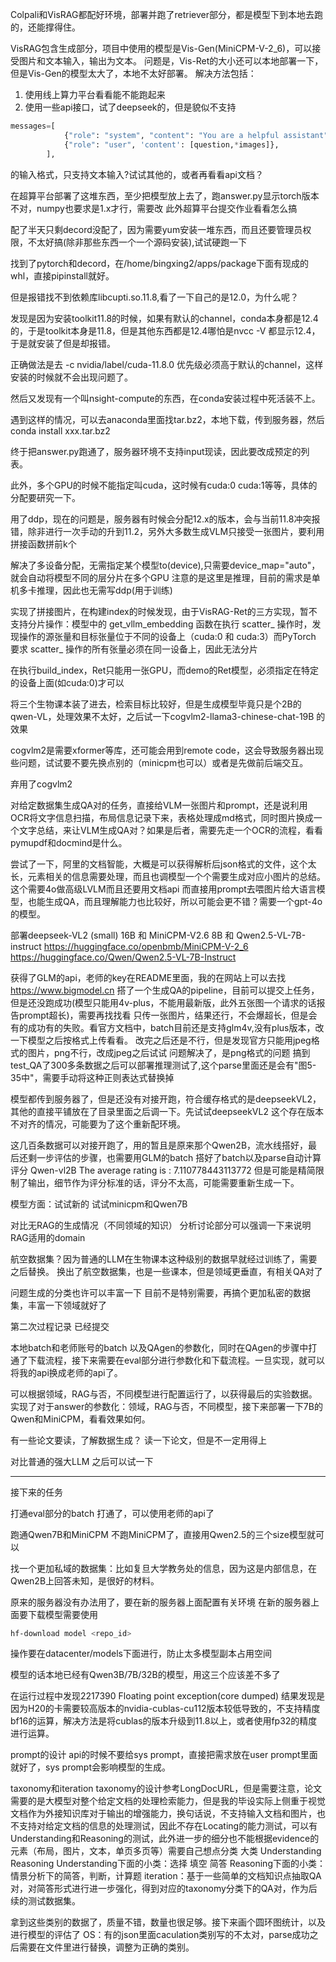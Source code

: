 Colpali和VisRAG都配好环境，部署并跑了retriever部分，都是模型下到本地去跑的，还能撑得住。

VisRAG包含生成部分，项目中使用的模型是Vis-Gen(MiniCPM-V-2_6)，可以接受图片和文本输入，输出为文本。
问题是，Vis-Ret的大小还可以本地部署一下，但是Vis-Gen的模型太大了，本地不太好部署。
解决方法包括：
1. 使用线上算力平台看看能不能跑起来
2. 使用一些api接口，试了deepseek的，但是貌似不支持
```python
messages=[
            {"role": "system", "content": "You are a helpful assistant"},
            {"role": "user", 'content': [question,*images]},
        ],
```
的输入格式，只支持文本输入?试试其他的，或者再看看api文档？


在超算平台部署了这堆东西，至少把模型放上去了，跑answer.py显示torch版本不对，numpy也要求是1.x才行，需要改
此外超算平台提交作业看看怎么搞

配了半天只剩decord没配了，因为需要yum安装一堆东西，而且还要管理员权限，不太好搞(除非那些东西一个一个源码安装),试试硬跑一下

找到了pytorch和decord，在/home/bingxing2/apps/package下面有现成的whl，直接pipinstall就好。

但是报错找不到依赖库libcupti.so.11.8,看了一下自己的是12.0，为什么呢？

发现是因为安装toolkit11.8的时候，如果有默认的channel，conda本身都是12.4的，于是toolkit本身是11.8，但是其他东西都是12.4哪怕是nvcc -V 都显示12.4，于是就安装了但是却报错。

正确做法是去 -c nvidia/label/cuda-11.8.0 优先级必须高于默认的channel，这样安装的时候就不会出现问题了。

然后又发现有一个叫nsight-compute的东西，在conda安装过程中死活装不上。

遇到这样的情况，可以去anaconda里面找tar.bz2，本地下载，传到服务器，然后conda install xxx.tar.bz2


终于把answer.py跑通了，服务器环境不支持input现读，因此要改成预定的列表。

此外，多个GPU的时候不能指定叫cuda，这时候有cuda:0 cuda:1等等，具体的分配要研究一下。

用了ddp，现在的问题是，服务器有时候会分配12.x的版本，会与当前11.8冲突报错，除非进行一次手动的升到11.2，另外大多数生成VLM只接受一张图片，要利用拼接函数拼前k个

解决了多设备分配，无需指定某个模型to(device),只需要device_map="auto"，就会自动将模型不同的层分片在多个GPU
注意的是这里是推理，目前的需求是单机多卡推理，因此也无需写ddp(用于训练)

实现了拼接图片，在构建index的时候发现，由于VisRAG-Ret的三方实现，暂不支持分片操作：模型中的 get_vllm_embedding 函数在执行 scatter_ 操作时，发现操作的源张量和目标张量位于不同的设备上（cuda:0 和 cuda:3）而PyTorch 要求 scatter_ 操作的所有张量必须在同一设备上，因此无法分片

在执行build_index，Ret只能用一张GPU，而demo的Ret模型，必须指定在特定的设备上面(如cuda:0)才可以

将三个生物课本装了进去，检索目标比较好，但是生成模型毕竟只是个2B的qwen-VL，处理效果不太好，之后试一下cogvlm2-llama3-chinese-chat-19B 的效果

cogvlm2是需要xformer等库，还可能会用到remote code，这会导致服务器出现些问题，试试要不要先换点别的（minicpm也可以）或者是先做前后端交互。


弃用了cogvlm2

对给定数据集生成QA对的任务，直接给VLM一张图片和prompt，还是说利用OCR将文字信息扫描，布局信息记录下来，表格处理成md格式，同时图片换成一个文字总结，来让VLM生成QA对？如果是后者，需要先走一个OCR的流程，看看pymupdf和docmind是什么。

尝试了一下，阿里的文档智能，大概是可以获得解析后json格式的文件，这个太长，元素相关的信息需要处理，而且也调模型一个个需要生成对应小图片的总结。这个需要4o做高级LVLM而且还要用文档api
而直接用prompt去喂图片给大语言模型，也能生成QA，而且理解能力也比较好，所以可能会更不错？需要一个gpt-4o的模型。

部署deepseek-VL2 (small) 16B 和 MiniCPM-V2.6 8B 和 Qwen2.5-VL-7B-instruct
https://huggingface.co/openbmb/MiniCPM-V-2_6
https://huggingface.co/Qwen/Qwen2.5-VL-7B-Instruct

获得了GLM的api，老师的key在README里面，我的在网站上可以去找
https://www.bigmodel.cn
搭了一个生成QA的pipeline，目前可以提交上任务，但是还没跑成功(模型只能用4v-plus，不能用最新版，此外五张图一个请求的话报告prompt超长)，需要再找找看
只传一张图片，结果还行，不会爆超长，但是会有的成功有的失败。看官方文档中，batch目前还是支持glm4v,没有plus版本，改一下模型之后按格式上传看看。
改完之后还是不行，但是发现官方只能用jpeg格式的图片，png不行，改成jpeg之后试试
问题解决了，是png格式的问题
搞到test_QA了300多条数据之后可以部署推理测试了,这个parse里面还是会有"图5-35中"，需要手动将这种正则表达式替换掉


模型都传到服务器了，但是还没有对接开跑，符合缓存格式的是deepseekVL2，其他的直接平铺放在了目录里面之后调一下。先试试deepseekVL2
这个存在版本不对齐的情况，可能要为了这个重新配环境。

这几百条数据可以对接开跑了，用的暂且是原来那个Qwen2B，流水线搭好，最后还剩一步评估的步骤，也需要用GLM的batch
搭好了batch以及parse自动计算评分
Qwen-vl2B The average rating is : 7.110778443113772
但是可能是精简限制了输出，细节作为评分标准的话，评分不太高，可能需要重新生成一下。

模型方面：试试新的
试试minicpm和Qwen7B





对比无RAG的生成情况（不同领域的知识）
分析讨论部分可以强调一下来说明RAG适用的domain

航空数据集？因为普通的LLM在生物课本这种级别的数据早就经过训练了，需要之后替换。
换出了航空数据集，也是一些课本，但是领域更垂直，有相关QA对了

问题生成的分类也许可以丰富一下
目前不是特别需要，再搞个更加私密的数据集，丰富一下领域就好了

第二次过程记录
已经提交

本地batch和老师账号的batch
以及QAgen的参数化，同时在QAgen的步骤中打通了下载流程，接下来需要在eval部分进行参数化和下载流程。一旦实现，就可以将我的api换成老师的api了。

可以根据领域，RAG与否，不同模型进行配置运行了，以获得最后的实验数据。
实现了对于answer的参数化：领域，RAG与否，不同模型，接下来部署一下7B的Qwen和MiniCPM，看看效果如何。


有一些论文要读，了解数据生成？
读一下论文，但是不一定用得上

对比普通的强大LLM
之后可以试一下

-----------
接下来的任务

打通eval部分的batch
打通了，可以使用老师的api了

跑通Qwen7B和MiniCPM
不跑MiniCPM了，直接用Qwen2.5的三个size模型就可以

找一个更加私域的数据集：比如复旦大学教务处的信息，因为这是内部信息，在Qwen2B上回答未知，是很好的材料。

原来的服务器没有办法用了，要在新的服务器上面配置有关环境
在新的服务器上面要下载模型需要使用
```bash
hf-download model <repo_id>
```
操作要在datacenter/models下面进行，防止太多模型副本占用空间

模型的话本地已经有Qwen3B/7B/32B的模型，用这三个应该差不多了

在运行过程中发现2217390 Floating point exception(core dumped)
结果发现是因为H20的卡需要较高版本的nvidia-cublas-cu112版本较低导致的，不支持精度bf16的运算，解决方法是将cublas的版本升级到11.8以上，或者使用fp32的精度进行运算。

prompt的设计 api的时候不要给sys prompt，直接把需求放在user prompt里面就好了，sys prompt会影响模型的生成。


taxonomy和iteration
taxonomy的设计参考LongDocURL，但是需要注意，论文需要的是大模型对整个给定文档的处理检索能力，但是我的毕设实际上侧重于视觉文档作为外接知识库对于输出的增强能力，换句话说，不支持输入文档和图片，也不支持对给定文档的信息的处理测试，因此不存在Locating的能力测试，可以有Understanding和Reasoning的测试，此外进一步的细分也不能根据evidence的元素（布局，图片，文本，单页多页等）需要自己想点分类
大类 Understanding Reasoning
Understanding下面的小类：选择 填空 简答
Reasoning下面的小类：情景分析下的简答，判断，计算题
iteration：基于一些简单的文档知识点抽取QA对，对简答形式进行进一步强化，得到对应的taxonomy分类下的QA对，作为后续的测试数据集。

拿到这些类别的数据了，质量不错，数量也很足够。接下来画个圆环图统计，以及进行模型的评估了
OS：有的json里面caculation类别写的不太对，parse成功之后需要在文件里进行替换，调整为正确的类别。